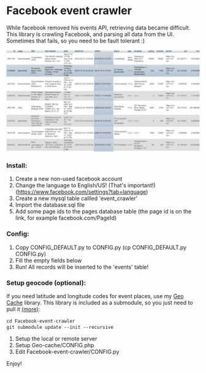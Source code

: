 # Facebook event crawler

While facebook removed his events API, retrieving data became difficult. This library is crawling Facebook, and parsing all data from the UI. Sometimes that fails, so you need to be fault tolerant :)

![Picture about the database](https://github.com/DaWe35/Facebook-event-crawler/raw/master/database.jpg "Facebook event crawler events table")

### Install:

1) Create a new non-used facebook account
2) Change the language to English/US! (That's important!) (https://www.facebook.com/settings?tab=language)
3) Create a new mysql table callled 'event_crawler'
4) Import the database.sql file
5) Add some page ids to the pages database table (the page id is on the link, for example facebook.com/PageId)

### Config:

1) Copy CONFIG_DEFAULT.py to CONFIG.py (cp CONFIG_DEFAULT.py CONFIG.py)
2) Fill the empty fields below
3) Run! All records will be inserted to the 'events' table!

### Setup geocode (optional):

If you need latitude and longitude codes for event places, use my [Geo Cache](https://github.com/DaWe35/Geo-cache) library.
This library is included as a submodule, so you just need to pull it [(more)](https://stackoverflow.com/questions/1030169/easy-way-to-pull-latest-of-all-git-submodules):
```
cd Facebook-event-crawler
git submodule update --init --recursive
```
1) Setup the local or remote server
2) Setup Geo-cache/CONFIG.php
2) Edit Facebook-event-crawler/CONFIG.py

Enjoy!